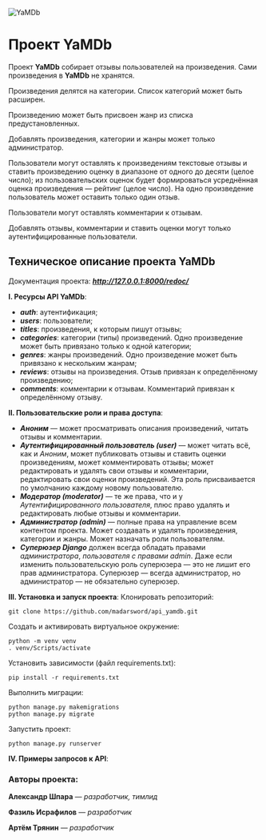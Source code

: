 ![YaMDb](https://pictures.s3.yandex.net/resources/Samostoiatelnyi_proekt_1587107358.svg)


# Проект YaMDb
Проект **YaMDb** собирает отзывы пользователей на произведения. Сами произведения в **YaMDb** не хранятся.

Произведения делятся на категории. Список категорий может быть расширен.

Произведению может быть присвоен жанр из списка предустановленных. 

Добавлять произведения, категории и жанры может только администратор.

Пользователи могут оставлять к произведениям текстовые отзывы и ставить произведению оценку в диапазоне от одного до десяти (целое число); из пользовательских оценок будет формироваться усреднённая оценка произведения — рейтинг (целое число). На одно произведение пользователь может оставить только один отзыв.

Пользователи могут оставлять комментарии к отзывам.

Добавлять отзывы, комментарии и ставить оценки могут только аутентифицированные пользователи.



## Техническое описание проекта YaMDb
Документация проекта: ***http://127.0.0.1:8000/redoc/***

**I. Ресурсы API YaMDb**:
- ***auth***: аутентификация;
- ***users***: пользователи;
- ***titles***: произведения, к которым пишут отзывы;
- ***categories***: категории (типы) произведений. Одно произведение может быть привязано только к одной категории;
- ***genres***: жанры произведений. Одно произведение может быть привязано к нескольким жанрам;
- ***reviews***: отзывы на произведения. Отзыв привязан к определённому произведению;
- ***comments***: комментарии к отзывам. Комментарий привязан к определённому отзыву.



**II. Пользовательские роли и права доступа**:
- ***Аноним*** — может просматривать описания произведений, читать отзывы и комментарии.
- ***Аутентифицированный пользователь (user)*** — может читать всё, как и *Аноним*, может публиковать отзывы и ставить оценки произведениям, может комментировать отзывы; может редактировать и удалять свои отзывы и комментарии, редактировать свои оценки произведений. Эта роль присваивается по умолчанию каждому новому пользователю.
- ***Модератор (moderator)*** — те же права, что и у *Аутентифицированного пользователя*, плюс право удалять и редактировать любые отзывы и комментарии.
- ***Администратор (admin)*** — полные права на управление всем контентом проекта. Может создавать и удалять произведения, категории и жанры. Может назначать роли пользователям.
- ***Суперюзер Django*** должен всегда обладать правами *администратора*, *пользователя с правами admin*. Даже если изменить пользовательскую роль суперюзера — это не лишит его прав администратора. Суперюзер — всегда администратор, но администратор — не обязательно суперюзер.



**III. Установка и запуск проекта**:
Клонировать репозиторий:
```
git clone https://github.com/madarsword/api_yamdb.git
```

Cоздать и активировать виртуальное окружение:
```
python -m venv venv
. venv/Scripts/activate
```

Установить зависимости (файл requirements.txt):
```
pip install -r requirements.txt
```

Выполнить миграции:
```
python manage.py makemigrations
python manage.py migrate
```

Запустить проект:
```
python manage.py runserver
```



**IV. Примеры запросов к API**:



### Авторы проекта:
**Александр Шпара** — *разработчик, тимлид*

**Фазиль Исрафилов** — *разработчик*

**Артём Трянин** — *разработчик*
